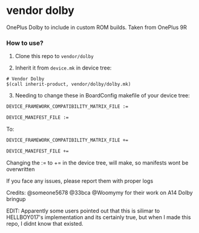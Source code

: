 # vendor dolby

OnePlus Dolby to include in custom ROM builds.
Taken from OnePlus 9R

### How to use?

1. Clone this repo to `vendor/dolby`

2. Inherit it from `device.mk` in device tree:

```
# Vendor Dolby
$(call inherit-product, vendor/dolby/dolby.mk)
```

3. Needing to change these in BoardConfig makefile of your device tree:

```bash
DEVICE_FRAMEWORK_COMPATIBILITY_MATRIX_FILE :=

DEVICE_MANIFEST_FILE :=
```

To:

```bash
DEVICE_FRAMEWORK_COMPATIBILITY_MATRIX_FILE +=

DEVICE_MANIFEST_FILE +=
```

Changing the := to += in the device tree, will make, so manifests wont be overwritten

If you face any issues, please report them with proper logs

Credits:
@someone5678
@33bca
@Woomymy
for their work on A14 Dolby bringup

EDIT:
Apparently some users pointed out that this is silimar to HELLBOY017's implementation
and its certainly true, but when I made this repo, I  didnt know that existed.
